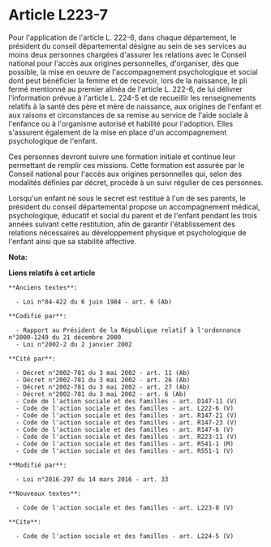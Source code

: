 # Article L223-7

Pour l'application de l'article L. 222-6, dans chaque département, le président du conseil départemental désigne au sein de
ses services au moins deux personnes chargées d'assurer les relations avec le Conseil national pour l'accès aux origines
personnelles, d'organiser, dès que possible, la mise en oeuvre de l'accompagnement psychologique et social dont peut
bénéficier la femme et de recevoir, lors de la naissance, le pli fermé mentionné au premier alinéa de l'article L. 222-6, de
lui délivrer l'information prévue à l'article L. 224-5 et de recueillir les renseignements relatifs à la santé des père et
mère de naissance, aux origines de l'enfant et aux raisons et circonstances de sa remise au service de l'aide sociale à
l'enfance ou à l'organisme autorisé et habilité pour l'adoption. Elles s'assurent également de la mise en place d'un
accompagnement psychologique de l'enfant. 

Ces personnes devront suivre une formation initiale et continue leur permettant de remplir ces missions. Cette formation est
assurée par le Conseil national pour l'accès aux origines personnelles qui, selon des modalités définies par décret, procède
à un suivi régulier de ces personnes. 

Lorsqu'un enfant né sous le secret est restitué à l'un de ses parents, le président du conseil départemental propose un
accompagnement médical, psychologique, éducatif et social du parent et de l'enfant pendant les trois années suivant cette
restitution, afin de garantir l'établissement des relations nécessaires au développement physique et psychologique de
l'enfant ainsi que sa stabilité affective.

**Nota:**



**Liens relatifs à cet article**

	**Anciens textes**:

	  - Loi n°84-422 du 6 juin 1984 - art. 6 (Ab)

	**Codifié par**:

	  - Rapport au Président de la République relatif à l'ordonnance n°2000-1249 du 21 décembre 2000
	  - Loi n°2002-2 du 2 janvier 2002

	**Cité par**:

	  - Décret n°2002-781 du 3 mai 2002 - art. 11 (Ab)
	  - Décret n°2002-781 du 3 mai 2002 - art. 26 (Ab)
	  - Décret n°2002-781 du 3 mai 2002 - art. 27 (Ab)
	  - Décret n°2002-781 du 3 mai 2002 - art. 6 (Ab)
	  - Code de l'action sociale et des familles - art. D147-11 (V)
	  - Code de l'action sociale et des familles - art. L222-6 (V)
	  - Code de l'action sociale et des familles - art. R147-21 (V)
	  - Code de l'action sociale et des familles - art. R147-23 (V)
	  - Code de l'action sociale et des familles - art. R147-6 (V)
	  - Code de l'action sociale et des familles - art. R223-11 (V)
	  - Code de l'action sociale et des familles - art. R541-1 (M)
	  - Code de l'action sociale et des familles - art. R551-1 (V)

	**Modifié par**:

	  - Loi n°2016-297 du 14 mars 2016 - art. 33

	**Nouveaux textes**:

	  - Code de l'action sociale et des familles - art. L223-8 (V)

	**Cite**:

	  - Code de l'action sociale et des familles - art. L224-5 (V)
